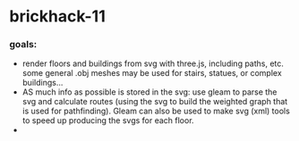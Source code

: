 # brickhack-11

### goals: 

 - render floors and buildings from svg with three.js, including paths, etc. some general .obj meshes may be used for stairs, statues, or complex buildings...
 - AS much info as possible is stored in the svg: use gleam to parse the svg and calculate routes (using the svg to build the weighted graph that is used for pathfinding). Gleam can also be used to make svg (xml) tools to speed up producing the svgs for each floor.
  - 
